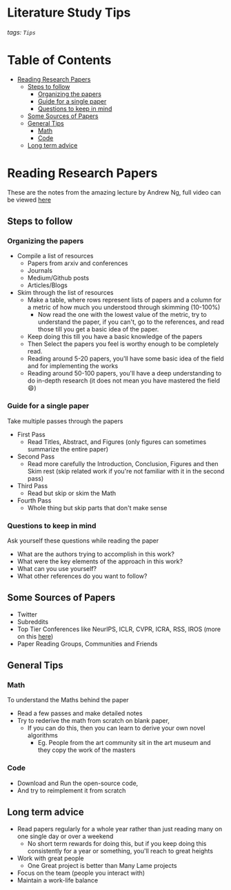 # Literature Study Tips

###### tags: `Tips`

# Table of Contents

* [Reading Research Papers](#reading-research-papers)
    * [Steps to follow](#steps-to-follow)
        * [Organizing the papers](#organizing-the-papers)
        * [Guide for a single paper](#guide-for-a-single-paper)
        * [Questions to keep in mind](#questions-to-keep-in-mind)
    * [Some Sources of Papers](#some-sources-of-papers)
    * [General Tips](#general-tips)
        * [Math](#math)
        * [Code](#code)
    * [Long term advice](#long-term-advice)

# Reading Research Papers

These are the notes from the amazing lecture by Andrew Ng, full video can be viewed [here](https://www.youtube.com/watch?v=733m6qBH-jI)

## Steps to follow

### Organizing the papers 

- Compile a list of resources
    - Papers from arxiv and conferences
    - Journals
    - Medium/Github posts
    - Articles/Blogs
- Skim through the list of resources
    - Make a table, where rows represent lists of papers and a column for a metric of how much you understood through skimming (10-100%)
    	- Now read the one with the lowest value of the metric, try to understand the paper, if you can't, go to the references, and read those till you get a basic idea of the paper.
	- Keep doing this till you have a basic knowledge of the papers
    - Then Select the papers you feel is worthy enough to be completely read.
    - Reading around 5-20 papers, you'll have some basic idea of the field and for implementing the works
    - Reading around 50-100 papers, you'll have a deep understanding to do in-depth research (it does not mean you have mastered the field :smile:)

### Guide for a single paper 

Take multiple passes through the papers
- First Pass
    - Read Titles, Abstract, and Figures (only figures can sometimes summarize the entire paper)
- Second Pass
    - Read more carefully the Introduction, Conclusion, Figures and then Skim rest (skip related work if you're not familiar with it in the second pass)
- Third Pass
    - Read but skip or skim the Math
- Fourth Pass
    - Whole thing but skip parts that don't make sense

### Questions to keep in mind

Ask yourself these questions while reading the paper
- What are the authors trying to accomplish in this work? 
- What were the key elements of the approach in this work?
- What can you use yourself?
- What other references do you want to follow?

## Some Sources of Papers

* Twitter
* Subreddits
* Top Tier Conferences like NeurIPS, ICLR, CVPR, ICRA, RSS, IROS (more on this [here](https://github.com/IvLabs/resources/tree/master/conferences))
* Paper Reading Groups, Communities and Friends

## General Tips

### Math

To understand the Maths behind the paper
- Read a few passes and make detailed notes
- Try to rederive the math from scratch on blank paper, 
    - If you can do this, then you can learn to derive your own novel algorithms
    	- Eg. People from the art community sit in the art museum and they copy the work of the masters

### Code

- Download and Run the open-source code,
- And try to reimplement it from scratch

## Long term advice

* Read papers regularly for a whole year rather than just reading many on one single day or over a weekend
    * No short term rewards for doing this, but if you keep doing this consistently for a year or something, you'll reach to great heights
* Work with great people
	* One Great project is better than Many Lame projects
* Focus on the team (people you interact with)
* Maintain a work-life balance


